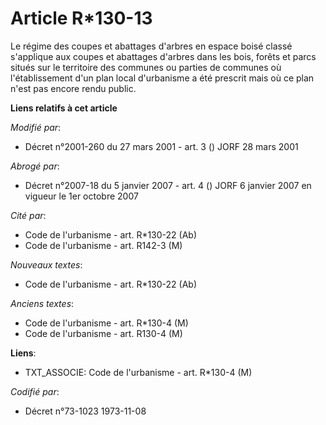# Article R*130-13

Le régime des coupes et abattages d'arbres en espace boisé classé s'applique aux coupes et abattages d'arbres dans les bois,
forêts et parcs situés sur le territoire des communes ou parties de communes où l'établissement d'un plan local d'urbanisme a
été prescrit mais où ce plan n'est pas encore rendu public.

**Liens relatifs à cet article**

_Modifié par_:

  - Décret n°2001-260 du 27 mars 2001 - art. 3 () JORF 28 mars 2001

_Abrogé par_:

  - Décret n°2007-18 du 5 janvier 2007 - art. 4 () JORF 6 janvier 2007 en vigueur le 1er octobre 2007

_Cité par_:

  - Code de l'urbanisme - art. R*130-22 (Ab)
  - Code de l'urbanisme - art. R142-3 (M)

_Nouveaux textes_:

  - Code de l'urbanisme - art. R*130-22 (Ab)

_Anciens textes_:

  - Code de l'urbanisme - art. R*130-4 (M)
  - Code de l'urbanisme - art. R130-4 (M)

**Liens**:

  - TXT_ASSOCIE: Code de l'urbanisme - art. R*130-4 (M)

_Codifié par_:

  - Décret n°73-1023 1973-11-08
